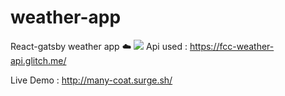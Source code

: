 # weather-app
React-gatsby weather app :cloud:
![](https://user-images.githubusercontent.com/25117249/36947538-256ceefa-1ff3-11e8-9168-c3c7d5a44c5a.png)
Api used : https://fcc-weather-api.glitch.me/

Live Demo : http://many-coat.surge.sh/
